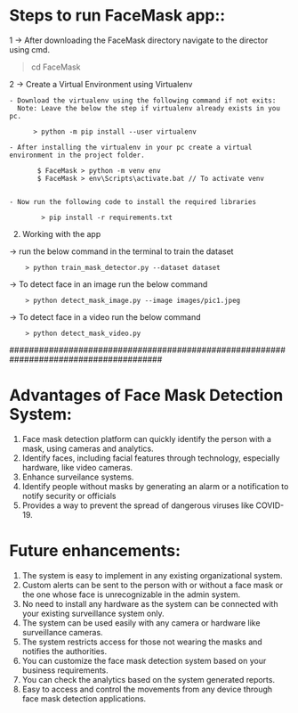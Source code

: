 # Steps to run FaceMask app::

1 -> After downloading the FaceMask directory navigate to the director using cmd. 

> cd FaceMask

2 -> Create a Virtual Environment using Virtualenv

    - Download the virtualenv using the following command if not exits:
      Note: Leave the below the step if virtualenv already exists in you pc.

          > python -m pip install --user virtualenv
    
    - After installing the virtualenv in your pc create a virtual environment in the project folder.

           $ FaceMask > python -m venv env
           $ FaceMask > env\Scripts\activate.bat // To activate venv
    

    - Now run the following code to install the required libraries

            > pip install -r requirements.txt


2. Working with the app

-> run the below command in the terminal to train the dataset
        
        > python train_mask_detector.py --dataset dataset

-> To detect face in an image run the below command

        > python detect_mask_image.py --image images/pic1.jpeg

-> To detect face in a video run the below command

        > python detect_mask_video.py
        

#######################################################################################

# Advantages of Face Mask Detection System:
1. Face mask detection platform can quickly identify the person with a mask, using cameras and analytics.
2. Identify faces, including facial features through technology, especially hardware, like video cameras.
3. Enhance surveilance systems.
4. Identify people without masks by generating an alarm or a notification to notify security or officials
5. Provides a way to prevent the spread of dangerous viruses like COVID-19.

# Future enhancements:
1. The system is easy to implement in any existing organizational system. 
2. Custom alerts can be sent to the person with or without a face mask or the one whose face is unrecognizable in the admin system.
3. No need to install any hardware as the system can be connected with your existing surveillance system only.
4. The system can be used easily with any camera or hardware like surveillance cameras.
5. The system restricts access for those not wearing the masks and notifies the authorities.
6. You can customize the face mask detection system based on your business requirements. 
7. You can check the analytics based on the system generated reports. 
8. Easy to access and control the movements from any device through face mask detection applications. 
        
       

